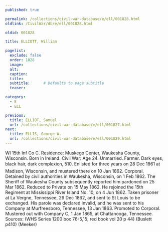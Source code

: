 ```yaml
---
published: true

permalink: /collections/civil-war-database/e/ell/001828.html
oldlink: /CivilWar/db/e/ell/001828.html

oldid: 001828

title: ELLIOTT, William

pagelist:
  exclude: false
  order: 1828
  image: 
  alt:
  caption:
  title:
  subtitle:      # Defaults to page subtitle
  teaser:

category: 
  - E 
  - ELL

previous:
  title: ELLIOT, Samuel
  url: /collections/civil-war-database/e/ell/001827.html  
next:
  title: ELLIS, George W.
  url: /collections/civil-war-database/e/ell/001829.html   
---
```

WI 15th Inf Co C. Residence: Muskego Center, Waukesha County, Wisconsin. Born in Ireland. Civil War: Age 24. Unmarried. Farmer. Dark eyes, black hair, dark complexion, 5&#146;10&#148;. Enlisted for three years on 28 Dec 1861 at Madison, Wisconsin, and mustered there on 10 Jan 1862. Corporal. Detained by civil authorities in Waukesha, Wisconsin, on 1 Feb 1862. The Sheriff of Waukesha County subsequently reported him pardoned on 25 Mar 1862. Reduced to Private on 15 May 1862. He rejoined the 15th Regiment at Mississippi River Island No. 10, on 4 Jun 1862. Taken prisoner at La Vergne, Tennessee, 29 Dec 1862, and sent to St Louis to be exchanged. His parole was declared invalid, and he was sent to his Company at Murfreesboro, Tennessee, 13 Jan 1863. Promoted to Corporal. Mustered out with Company C, 1 Jan 1865, at Chattanooga, Tennessee. Sources: (WHS Series 1200 box 76-5,15; red book vol 20 p 44) (Buslett p410) (Meeker)